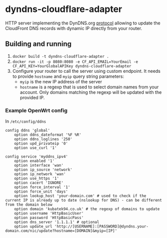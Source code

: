 # dyndns-cloudflare-adapter
HTTP server implementing the DynDNS.org [protocol](https://help.dyn.com/remote-access-api/perform-update/)
allowing to update the CloudFront DNS records with dynamic IP directly from your router.

## Building and running
1. `docker build -t dyndns-cloudflare-adapter .`
2. `docker run -it -p 8080:8080 -e CF_API_EMAIL=YourEmail -e CF_API_KEY=YourGlobalAPIKey dyndns-cloudflare-adapter`
3. Configure your router to call the server using custom endpoint.
   It needs to provide `hostname` and `myip` query string parameters:
    - `myip` is the new IP address of the server
    - `hostname` is a regexp that is used to select domain names from your account. 
      Only domains matching the regexp will be updated with the provided IP.

### Example OpenWrt config
In `/etc/config/ddns`
```text
config ddns 'global'
    option ddns_dateformat '%F %R'
    option ddns_loglines '250'
    option upd_privateip '0'
    option use_curl '1'

config service 'myddns_ipv4'
    option enabled '1'
    option interface 'wan'
    option ip_source 'network'
    option ip_network 'wan'
    option use_https '1'
    option cacert 'IGNORE'
    option force_interval '1'
    option force_unit 'days'
    option lookup_host 'your-domain.com' # used to check if the current IP is already up to date (nslookup for DNS) - can be different from the domain below
    option domain 'kubatek94.co.uk' # the regexp of domains to update
    option username 'HttpBasicUser'
    option password 'HttpBasicPass'
    option dns_server '1.1.1.1' # optional
    option update_url 'http://[USERNAME]:[PASSWORD]@dyndns.your-domain.com/nic/update?hostname=[DOMAIN]&myip=[IP]'
```
